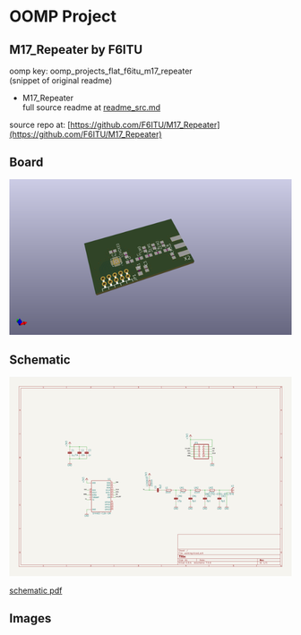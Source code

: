 # OOMP Project  
## M17_Repeater  by F6ITU  
  
oomp key: oomp_projects_flat_f6itu_m17_repeater  
(snippet of original readme)  
  
- M17_Repeater  
  full source readme at [readme_src.md](readme_src.md)  
  
source repo at: [https://github.com/F6ITU/M17_Repeater](https://github.com/F6ITU/M17_Repeater)  
## Board  
  
[![working_3d.png](working_3d_600.png)](working_3d.png)  
## Schematic  
  
[![working_schematic.png](working_schematic_600.png)](working_schematic.png)  
  
[schematic pdf](working_schematic.pdf)  
## Images  
